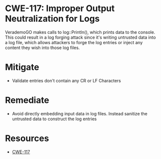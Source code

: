 # CWE-117: Improper Output Neutralization for Logs
VerademoGO makes calls to log::Println(), which prints data to the console. This could result in a log forging attack since it's writing untrusted data into a log file, which allows attackers to forge the log entries or inject any content they wish into those log files.

# Mitigate
* Validate entries don't contain any CR or LF Characters

# Remediate
* Avoid directly embedding input data in log files. Instead sanitize the untrusted data to construct the log entries

# Resources
* [CWE-117](https://cwe.mitre.org/data/definitions/117.html)
